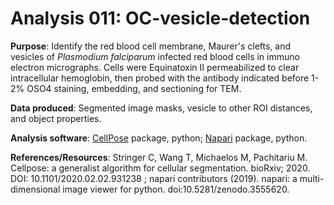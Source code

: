 # Analysis 011: OC-vesicle-detection

**Purpose**: Identify the red blood cell membrane, Maurer's clefts, and vesicles of *Plasmodium falciparum* infected red blood cells in immuno electron micrographs. Cells were Equinatoxin II permeabilized to clear intracellular hemoglobin, then probed with the antibody indicated before 1-2% OSO4 staining, embedding, and sectioning for TEM.

**Data produced**: Segmented image masks, vesicle to other ROI distances, and object properties.

**Analysis software**: [CellPose](https://www.cellpose.org/) package, python; [Napari](https://napari.org/) package, python.

**References/Resources**: Stringer C, Wang T, Michaelos M, Pachitariu M. Cellpose: a generalist algorithm for cellular segmentation. bioRxiv; 2020. DOI: 10.1101/2020.02.02.931238 ; napari contributors (2019). napari: a multi-dimensional image viewer for python. doi:10.5281/zenodo.3555620.